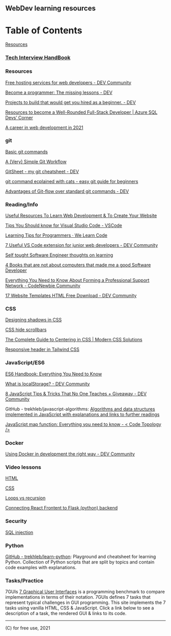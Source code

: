 ## WebDev learning resources


Table of Contents
=================

[Resources](#resources)



### [Tech Interview HandBook](https://techinterviewhandbook.org/)

### Resources

[Free hosting services for web developers - DEV Community](https://dev.to/josiasaurel/free-hosting-services-for-web-developers-3n4g)

[Become a programmer: The missing lessons - DEV](https://dev.to/vetswhocode/become-a-programmer-the-missing-lessons-22p2)

[Projects to build that would get you hired as a beginner. - DEV](https://dev.to/alindavidsin/projects-to-build-that-would-get-you-hired-as-a-beginner-3a5b)

[Resources to become a Well-Rounded Full-Stack Developer | Azure SQL Devs’ Corner](https://devblogs.microsoft.com/azure-sql/resources-to-become-a-full-stack-well-rounded-developer/)

[A career in web development in 2021](https://dev.to/shahilalit/a-career-in-web-development-in-2021-lan)

### git

[Basic git commands](https://dev.to/anisha/basic-git-commands-33ec)

[A (Very) Simple Git Workflow](https://dev.to/afteralec/a-very-simple-git-workflow-54dl)

[GitSheet - my git cheatsheet - DEV](https://dev.to/myrtle/gitsheet-my-git-cheatsheet-4o18)

[git command ecplained with cats - easy git guide for beginners](https://girliemac.com/blog/2017/12/26/git-purr/)

[Advantages of Git-flow over standard git commands - DEV](https://dev.to/soumyadey/git-flow-over-standard-git-commands-1kl7)

### Reading/Info

[Useful Resources To Learn Web Development & To Create Your Website](https://apoorvtyagi.tech/useful-resources-to-learn-web-development-and-to-create-your-website)


[Tips You Should know for Visual Studio Code - VSCode](https://dev.to/zahab/6-tips-and-tricks-every-developer-should-know-in-visual-studio-code-48mo)

[Learning Tips for Programmers · We Learn Code](https://welearncode.com/learning-tips/)

[7 Useful VS Code extension for junior web developers - DEV Community](https://dev.to/stefirosca/7-useful-vs-code-extension-for-junior-web-developers-3pg5)

[Self tought Software Engineer thoughts on learning](https://www.reddit.com/r/learnprogramming/comments/pph1a5/selftaught_student_and_im_somewhat_regretting_how/)

[4 Books that are not about computers that made me a good Software Developer](https://dev.to/jordienr/4-books-that-are-not-about-computers-that-made-me-a-good-software-developer-2hac)

[Everything You Need to Know About Forming a Professional Support Network - CodeNewbie Community](https://community.codenewbie.org/theoriginalbpc/everything-you-need-to-know-about-forming-a-professional-support-network-4c45)

[17 Website Templates HTML Free Download - DEV Community](https://dev.to/afif/border-with-gradient-and-radius-387f) 

### CSS

[Designing shadows in CSS](https://www.joshwcomeau.com/css/designing-shadows/)

[CSS hide scrollbars](https://daily-dev-tips.com/posts/css-hide-scrollbars/)

[The Complete Guide to Centering in CSS | Modern CSS Solutions](https://moderncss.dev/complete-guide-to-centering-in-css/)

[Responsive header in Tailwind CSS](https://daily-dev-tips.com/posts/responsive-header-in-tailwind-css/)

### JavaScript/ES6

[ES6 Handbook: Everything You Need to Know](https://dev.to/shreya/es6-handbook-everything-you-need-to-know-1ea7)

[What is localStorage? - DEV Community](https://dev.to/tolentinoel/what-is-localstorage-3ffh)

[8 JavaScript Tips & Tricks That No One Teaches  + Giveaway - DEV Community](https://dev.to/garvitmotwani/8-javascript-tips-tricks-that-no-one-teaches-24g1)

GitHub - trekhleb/javascript-algorithms:  [Algorithms and data structures implemented in JavaScript with explanations and links to further readings](https://github.com/trekhleb/javascript-algorithms)

[JavaScript map function: Everything you need to know - < Code Topology />](https://codetopology.com/scripts/javascript-tutorials/javascript-map-function/)

### Docker

[Using Docker in development the right way - DEV Community](https://dev.to/leandronsp/using-docker-in-development-the-right-way-15j3)


### Video lessons


[HTML](https://www.youtube.com/watch?v=UB1O30fR-EE)

[CSS](https://www.youtube.com/watch?v=yfoY53QXEnI)

[Loops vs recursion](https://youtu.be/HXNhEYqFo0o)

[Connecting React Frontent to Flask (python) backend](https://dev.to/dev_elie/connecting-a-react-frontend-to-a-flask-backend-h1o)


### Security

[SQL injection](https://www.youtube.com/watch?v=ciNHn38EyRc)

### Python

[GitHub - trekhleb/learn-python](https://github.com/trekhleb/learn-python): Playground and cheatsheet for learning Python. Collection of Python scripts that are split by topics and contain code examples with explanations. 

### Tasks/Practice

7GUIs [7 Graphical User Interfaces](https://7guis.bradwoods.io/) is a programming benchmark to compare implementations in terms of their notation. 7GUIs defines 7 tasks that represent typical challenges in GUI programming. This site implements the 7 tasks using vanilla HTML, CSS & JavaScript. Click a link below to see a description of a task, the rendered GUI & links to its code.

---

(C) for free use, 2021